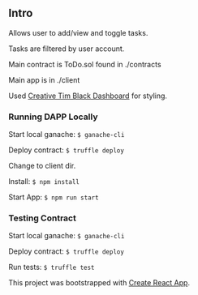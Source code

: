 ## Intro

Allows user to add/view and toggle tasks.

Tasks are filtered by user account.

Main contract is ToDo.sol found in ./contracts

Main app is in ./client

Used [Creative Tim Black Dashboard](https://demos.creative-tim.com/black-dashboard/docs/1.0/components/alerts.html) for styling.

### Running DAPP Locally

Start local ganache: `$ ganache-cli`

Deploy contract: `$ truffle deploy`

Change to client dir.

Install: `$ npm install`

Start App: `$ npm run start`


### Testing Contract

Start local ganache: `$ ganache-cli`

Deploy contract: `$ truffle deploy`

Run tests: `$ truffle test`

This project was bootstrapped with [Create React App](https://github.com/facebook/create-react-app).
